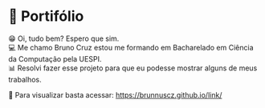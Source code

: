 # 📑 Portifólio
😁 Oi, tudo bem? Espero que sim.  <br>
💻 Me chamo Bruno Cruz estou me formando em Bacharelado em Ciência da Computação pela UESPI. <br>
📊 Resolvi fazer esse projeto para que eu podesse mostrar alguns de meus trabalhos. <br>

📌 Para visualizar basta acessar: https://brunnuscz.github.io/link/
